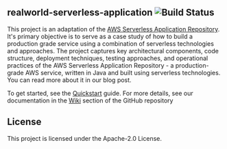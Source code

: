 ## realworld-serverless-application ![Build Status](https://codebuild.us-east-1.amazonaws.com/badges?uuid=eyJlbmNyeXB0ZWREYXRhIjoidk1hV1NVOVR6WkJSbjdEN3Evc0lDN2t1ZEQ2ZFVuTDV5Q1ZHMDF5NFZBZTBIWVZxbEtIN2w5NGNPRGxkQmpZVzJaQTVaV1I3Mm5tT1FYN1IxYmFGY1hBPSIsIml2UGFyYW1ldGVyU3BlYyI6Ijc2QU1Qc2lUTXY4Ny9Za2EiLCJtYXRlcmlhbFNldFNlcmlhbCI6MX0%3D&branch=master)

This project is an adaptation of the [AWS Serverless Application Repository](https://aws.amazon.com/serverless/serverlessrepo/). It's primary objective is to serve as a case study of how to build a production grade service using a combination of serverless technologies and approaches. The project captures key architectural components, code structure, deployment techniques, testing approaches, and operational practices of the AWS Serverless Application Repository - a production-grade AWS service, written in Java and built using serverless technologies. You can read more about it in our blog post.


To get started, see the [Quickstart](https://github.com/awslabs/aws-serverless-app-repo-reference-implementation/wiki/Quick-Start) guide. For more details, see our documentation in the [Wiki](https://github.com/awslabs/aws-serverless-app-repo-reference-implementation/wiki) section of the GitHub repository



## License

This project is licensed under the Apache-2.0 License.

